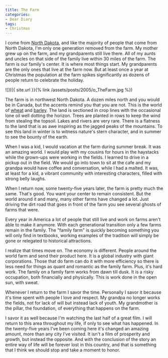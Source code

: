 ```yaml
---
title: The Farm
categories:
- Dear Diary
tags:
- Christmas
---
```


I come from [North Dakota](http://www.ndtourism.com/), and like the majority of people that come from North Dakota, I'm only one generation removed from the farm.
My mother grew up on the farm, and my grandparents still live there. All of my aunts and uncles on that side of the family live within 30 miles of the farm. The farm is our family's center. It is where most things start. My grandparents are the only ones that live at the farm now. But at least once a year at Christmas the population at the farm spikes significantly as dozens of people return to celebrate the holiday.

![]({{ site.url }}{% link /assets/posts/2005/o_TheFarm.jpg %})

The farm is in northwest North Dakota. A dozen miles north and you would be in Canada, but the accents remind you that you are not. This is the world of [wheat](http://en.wikipedia.org/wiki/Wheat) and [barley](http://en.wikipedia.org/wiki/Barley). The land is sectioned in crop lines with the occasional lone oil well dotting the horizon. Trees are planted in rows to keep the wind from stealing the topsoil. Lakes and rivers are very rare. There is a flatness to the land that is as awe inspiring as the jagged peaks of the mountains. To see this land in winter is to witness nature's stern character, and in summer to see the bounty of the earth.

When I was a kid, I would vacation at the farm during summer break. It was an amazing world. I would play with my cousins for hours in the haystacks while the grown-ups were working in the fields. I learned to drive in a pickup out in the field. We would go into town to sit at the cafe and my grandpa would have coffee and conversation, while I had a malted. It was, at least for a kid, a vibrant community with interesting characters, filled with strong belly laughs.

When I return now, some twenty-five years later, the farm is pretty much the same. That's good. You want your center to remain consistent. But the world around it and many, many other farms have changed a lot. Just driving the dirt road that goes in front of the farm you see several ghosts of farms that were.

Every year in America a lot of people that still live and work on farms aren't able to make it anymore. With each generational transition only a few farms remain in the family. The "family farm" is quickly becoming something you will only find in textbooks, working examples of the tradition will simply be gone or relegated to historical attractions.

I realize that times move on. The economy is different. People around the world farm and send their product here. It is a global industry with giant corporations. Those that do farm can do it with more efficiency so there is less need for things as quant and romantic as the family farm. Plus, it's hard work. The family on a family farm works from dawn till dusk. It is a risky occupation, both financially and physically. This is work done in the open sun, with sweat.

Whenever I return to the farm I savor the time. Personally I savor it because it's time spent with people I love and respect. My grandpa no longer works the fields, not for lack of will but instead lack of youth. My grandmother is the pillar, the foundation, of everything that happens on the farm.

I savor it as well because I'm watching the last half of a great film. I will return to this area throughout my life, if only to see what has happened. In the twenty-five years I've been coming here it's changed an amazing amount, more than any city I've visited. It isn't a film of prosperity and growth, but instead the opposite. And with the conclusion of the story an entire way of life will be forever lost in this country, and that is something that I think we should stop and take a moment to honor.
